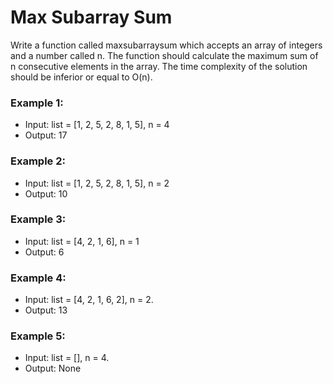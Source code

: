 # Max Subarray Sum
Write a function called maxsubarraysum which accepts an array of integers and a number called n. The function should calculate the maximum sum of n consecutive elements in 
the array. The time complexity of the solution should be inferior or equal to O(n).


### Example 1:
* Input: list = [1, 2, 5, 2, 8, 1, 5], n = 4
* Output: 17

### Example 2:
* Input: list = [1, 2, 5, 2, 8, 1, 5], n = 2
* Output: 10

### Example 3:
* Input: list = [4, 2, 1, 6], n = 1
* Output: 6

### Example 4:
* Input: list = [4, 2, 1, 6, 2], n = 2.
* Output: 13

### Example 5:
* Input: list = [], n = 4.
* Output: None
